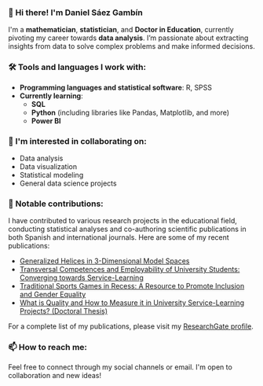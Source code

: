 ### 👋 Hi there! I'm Daniel Sáez Gambín

I'm a **mathematician**, **statistician**, and **Doctor in Education**, currently pivoting my career towards **data analysis**. I’m passionate about extracting insights from data to solve complex problems and make informed decisions.

### 🛠️ Tools and languages I work with:
- **Programming languages and statistical software**: R, SPSS
- **Currently learning**:
  - **SQL**
  - **Python** (including libraries like Pandas, Matplotlib, and more)
  - **Power BI**

### 👀 I'm interested in collaborating on:
- Data analysis
- Data visualization
- Statistical modeling
- General data science projects

### 🚀 Notable contributions:
I have contributed to various research projects in the educational field, conducting statistical analyses and co-authoring scientific publications in both Spanish and international journals. Here are some of my recent publications:
- [Generalized Helices in 3-Dimensional Model Spaces](https://www.researchgate.net/publication/385096630_Helices_generalizadas_en_los_espacios_modelo_3-dimensionales_Trabajo_de_Fin_de_Grado) 
- [Transversal Competences and Employability of University Students: Converging towards Service-Learning](https://www.mdpi.com/2227-7102/12/4/265) 
- [Traditional Sports Games in Recess: A Resource to Promote Inclusion and Gender Equality](https://revistas.um.es/reifop/article/view/574551/346801) 
- [What is Quality and How to Measure it in University Service-Learning Projects? (Doctoral Thesis)](https://www.researchgate.net/publication/385818661_Que_es_la_calidad_y_como_medirla_en_los_proyectos_de_aprendizaje-servicio_universitarios) 

For a complete list of my publications, please visit my [ResearchGate profile](https://www.researchgate.net/profile/Daniel-Saez-Gambin).

### 📫 How to reach me:
Feel free to connect through my social channels or email. I'm open to collaboration and new ideas!

<!---
DanielSaezGambin/DanielSaezGambin is a ✨ special ✨ repository because its `README.md` (this file) appears on your GitHub profile.
You can click the Preview link to take a look at your changes.
--->
